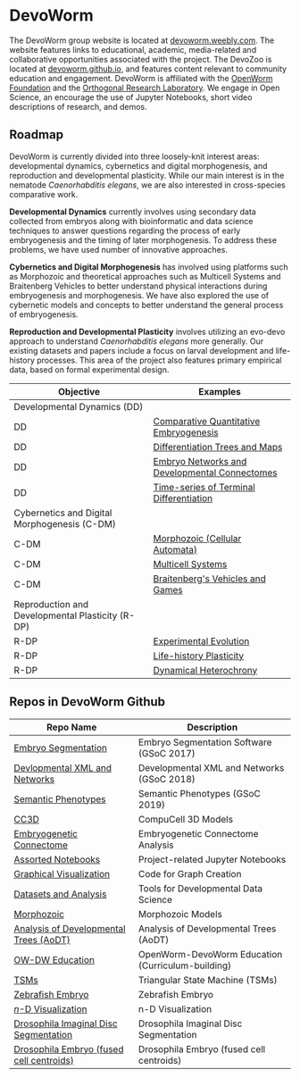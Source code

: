 # DevoWorm

The DevoWorm group website is located at [devoworm.weebly.com](http://devoworm.weebly.com/). The website features links to 
educational, academic, media-related and collaborative opportunities associated with the project. The DevoZoo is located at [devoworm.github.io](http://devoworm.github.io), and features content relevant to community education and engagement. DevoWorm is affiliated with the [OpenWorm Foundation](http://www.openworm.org/) and the [Orthogonal Research Laboratory](http://orthogonal-research.weebly.com/). We engage in Open Science, an encourage the use of Jupyter Notebooks, short video descriptions of research, and demos.

## Roadmap

DevoWorm is currently divided into three loosely-knit interest areas: developmental dynamics, cybernetics and digital morphogenesis, and reproduction and developmental plasticity. While our main interest is in the nematode *Caenorhabditis elegans*, we are also interested in cross-species comparative work.

**Developmental Dynamics** currently involves using secondary data collected from embryos along with bioinformatic and data science techniques to answer questions regarding the process of early embryogenesis and the timing of later morphogenesis. To address these problems, we have used number of innovative approaches. 

**Cybernetics and Digital Morphogenesis** has involved using platforms such as Morphozoic and theoretical approaches such as Multicell Systems and Braitenberg Vehicles to better understand physical interactions during embryogenesis and morphogenesis. We have also explored the use of cybernetic models and concepts to better understand the general process of embryogenesis.

**Reproduction and Developmental Plasticity** involves utilizing an evo-devo approach to understand *Caenorhabditis elegans* more generally. Our existing datasets and papers include a focus on larval development and life-history processes. This area of the project also features primary empirical data, based on formal experimental design.

Objective                                        | Examples                    
---                                              | ---
Developmental Dynamics (DD)                      | 
DD                                               | [Comparative Quantitative Embryogenesis](http://www.mdpi.com/2079-7737/5/3/33)
DD                                               | [Differentiation Trees and Maps](http://www.biorxiv.org/content/early/2016/07/07/062539)
DD                                               | [Embryo Networks and Developmental Connectomes](https://doi.org/10.1101/146035)
DD                                               | [Time-series of Terminal Differentiation](https://www.biorxiv.org/content/early/2018/03/14/282004)
Cybernetics and Digital Morphogenesis (C-DM)     | 
C-DM                                             | [Morphozoic (Cellular Automata)](https://www.researchgate.net/publication/311738597_Morphozoic_Cellular_Automata_with_Nested_Neighborhoods_as_a_Metamorphic_Representation_of_Morphogenesis)
C-DM                                             | [Multicell Systems](https://github.com/Orthogonal-Research-Lab/origins-embryo/tree/master/Multicell%20Systems)
C-DM                                             | [Braitenberg's Vehicles and Games](https://www.sciencedirect.com/science/article/pii/S0303264718302065?via%3Dihub)
Reproduction and Developmental Plasticity (R-DP) | 
R-DP                                             | [Experimental Evolution](http://rsos.royalsocietypublishing.org/content/3/11/160496)
R-DP                                             | [Life-history Plasticity](http://www.biorxiv.org/content/early/2016/03/24/045609)
R-DP                                             | [Dynamical Heterochrony](https://github.com/Orthogonal-Research-Lab/Developmental-Incongruities-and-Heterochrony/blob/master/Developmental-Incongruity-Heterochrony.md)

## Repos in DevoWorm Github

Repo Name                                                                       | Description               
---                                                                             | ---                       
[Embryo Segmentation](https://github.com/devoworm/EmbryoSegmentation)           | Embryo Segmentation Software (GSoC 2017)
[Devlopmental XML and Networks](https://github.com/devoworm/GSoC-2018)          | Developmental XML and Networks (GSoC 2018)
[Semantic Phenotypes]()                                                         | Semantic Phenotypes (GSoC 2019)
[CC3D](https://github.com/devoworm/CC3D-local)                                  | CompuCell 3D Models
[Embryogenetic Connectome](https://github.com/devoworm/embryogenetic-connectome)| Embryogenetic Connectome Analysis
[Assorted Notebooks](https://github.com/devoworm/devoworm.github.io)            | Project-related Jupyter Notebooks
[Graphical Visualization](https://github.com/devoworm/Graph-Code)               | Code for Graph Creation
[Datasets and Analysis](https://github.com/devoworm/DevoWorm)                   | Tools for Developmental Data Science
[Morphozoic](https://github.com/devoworm/Morphozoic)                            | Morphozoic Models
[Analysis of Developmental Trees (AoDT)](https://github.com/devoworm/AoDT)      | Analysis of Developmental Trees (AoDT)
[OW-DW Education](https://github.com/devoworm/OW-DW-Education)                  | OpenWorm-DevoWorm Education (Curriculum-building)
[TSMs](https://github.com/devoworm/Triangular-State-Machines-TSM)               | Triangular State Machine (TSMs)
[Zebrafish Embryo](https://github.com/devoworm/zebrafish-embryo)                | Zebrafish Embryo
[_n_-D Visualization](https://github.com/devoworm/nD-visualization)             | n-D Visualization
[Drosophila Imaginal Disc Segmentation](https://github.com/devoworm/Drosophila-imaginal-disc-segmentation)|Drosophila Imaginal Disc Segmentation
[Drosophila Embryo (fused cell centroids)](https://github.com/devoworm/Drosophila-embryo-fused-cell-centroids)|Drosophila Embryo (fused cell centroids)

